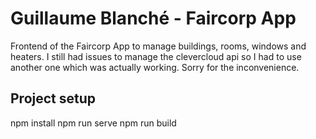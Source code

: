 # Guillaume Blanché - Faircorp App

Frontend of the Faircorp App to manage buildings, rooms, windows and heaters.
I still had issues to manage the clevercloud api so I had to use another one which was actually working. Sorry for the inconvenience.


## Project setup

npm install
npm run serve
npm run build

